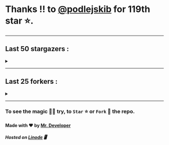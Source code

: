 # Thanks !! to [@podlejskib](https://github.com/podlejskib) for 119th star ⭐.
---

## Last 50 stargazers :
<details><summary></summary>

| No. | Profile Pic | Username | Star Number ⭐ |
| :---: | :---: | :---: | :---: |
| 1. | <img src='https://avatars.githubusercontent.com/u/62437567?v=4'> | [@podlejskib](https://github.com/podlejskib) | 119 |
| 2. | <img src='https://avatars.githubusercontent.com/u/24751061?v=4'> | [@nikhilr612](https://github.com/nikhilr612) | 118 |
| 3. | <img src='https://avatars.githubusercontent.com/u/958486?v=4'> | [@karol-depka](https://github.com/karol-depka) | 117 |
| 4. | <img src='https://avatars.githubusercontent.com/u/16950801?v=4'> | [@kbatnij](https://github.com/kbatnij) | 116 |
| 5. | <img src='https://avatars.githubusercontent.com/u/100023533?v=4'> | [@omkar1003](https://github.com/omkar1003) | 115 |
| 6. | <img src='https://avatars.githubusercontent.com/u/46906497?v=4'> | [@rtgamingwdt](https://github.com/rtgamingwdt) | 114 |
| 7. | <img src='https://avatars.githubusercontent.com/u/140465301?v=4'> | [@Loganromo415](https://github.com/Loganromo415) | 113 |
| 8. | <img src='https://avatars.githubusercontent.com/u/149345650?v=4'> | [@jayhernandez666](https://github.com/jayhernandez666) | 112 |
| 9. | <img src='https://avatars.githubusercontent.com/u/73610922?v=4'> | [@mr-wh1tehat](https://github.com/mr-wh1tehat) | 111 |
| 10. | <img src='https://avatars.githubusercontent.com/u/48980248?v=4'> | [@hybridvamp](https://github.com/hybridvamp) | 110 |
| 11. | <img src='https://avatars.githubusercontent.com/u/43436876?v=4'> | [@caojen](https://github.com/caojen) | 109 |
| 12. | <img src='https://avatars.githubusercontent.com/u/127977316?v=4'> | [@ivan-developer-01](https://github.com/ivan-developer-01) | 108 |
| 13. | <img src='https://avatars.githubusercontent.com/u/5084395?v=4'> | [@tolkonepiu](https://github.com/tolkonepiu) | 107 |
| 14. | <img src='https://avatars.githubusercontent.com/u/63461297?v=4'> | [@prettylittlelies](https://github.com/prettylittlelies) | 106 |
| 15. | <img src='https://avatars.githubusercontent.com/u/69469791?v=4'> | [@taaigo](https://github.com/taaigo) | 105 |
| 16. | <img src='https://avatars.githubusercontent.com/u/93675484?v=4'> | [@Abdullah-coder2013](https://github.com/Abdullah-coder2013) | 104 |
| 17. | <img src='https://avatars.githubusercontent.com/u/90461959?v=4'> | [@realwenura](https://github.com/realwenura) | 103 |
| 18. | <img src='https://avatars.githubusercontent.com/u/86353526?v=4'> | [@KevinNitroG](https://github.com/KevinNitroG) | 102 |
| 19. | <img src='https://avatars.githubusercontent.com/u/117309484?v=4'> | [@gladsonchala](https://github.com/gladsonchala) | 101 |
| 20. | <img src='https://avatars.githubusercontent.com/u/94701539?v=4'> | [@DandyDrop](https://github.com/DandyDrop) | 100 |
| 21. | <img src='https://avatars.githubusercontent.com/u/2102878?v=4'> | [@pascal-hofmann](https://github.com/pascal-hofmann) | 99 |
| 22. | <img src='https://avatars.githubusercontent.com/u/73209315?v=4'> | [@saadman-galib](https://github.com/saadman-galib) | 98 |
| 23. | <img src='https://avatars.githubusercontent.com/u/238114?v=4'> | [@lucciano](https://github.com/lucciano) | 97 |
| 24. | <img src='https://avatars.githubusercontent.com/u/107202816?v=4'> | [@its-truce](https://github.com/its-truce) | 96 |
| 25. | <img src='https://avatars.githubusercontent.com/u/100820152?v=4'> | [@AzRyCb](https://github.com/AzRyCb) | 95 |
| 26. | <img src='https://avatars.githubusercontent.com/u/121786009?v=4'> | [@dequate](https://github.com/dequate) | 94 |
| 27. | <img src='https://avatars.githubusercontent.com/u/117648465?v=4'> | [@dkppg2](https://github.com/dkppg2) | 93 |
| 28. | <img src='https://avatars.githubusercontent.com/u/67612593?v=4'> | [@BrydenIsNotSmart](https://github.com/BrydenIsNotSmart) | 92 |
| 29. | <img src='https://avatars.githubusercontent.com/u/16763276?v=4'> | [@K4CZP3R](https://github.com/K4CZP3R) | 91 |
| 30. | <img src='https://avatars.githubusercontent.com/u/45739963?v=4'> | [@didierganthier](https://github.com/didierganthier) | 90 |
| 31. | <img src='https://avatars.githubusercontent.com/u/77569653?v=4'> | [@SamirPaulb](https://github.com/SamirPaulb) | 89 |
| 32. | <img src='https://avatars.githubusercontent.com/u/48348029?v=4'> | [@xIMRANx](https://github.com/xIMRANx) | 88 |
| 33. | <img src='https://avatars.githubusercontent.com/u/55983182?v=4'> | [@yasirarism](https://github.com/yasirarism) | 87 |
| 34. | <img src='https://avatars.githubusercontent.com/u/66245404?v=4'> | [@tovade](https://github.com/tovade) | 86 |
| 35. | <img src='https://avatars.githubusercontent.com/u/81961690?v=4'> | [@dinesh-0602](https://github.com/dinesh-0602) | 85 |
| 36. | <img src='https://avatars.githubusercontent.com/u/89954408?v=4'> | [@SunshroomChan](https://github.com/SunshroomChan) | 84 |
| 37. | <img src='https://avatars.githubusercontent.com/u/109037713?v=4'> | [@Buivanan82](https://github.com/Buivanan82) | 83 |
| 38. | <img src='https://avatars.githubusercontent.com/u/76533278?v=4'> | [@4amparaboy](https://github.com/4amparaboy) | 82 |
| 39. | <img src='https://avatars.githubusercontent.com/u/57042741?v=4'> | [@Woomymy](https://github.com/Woomymy) | 81 |
| 40. | <img src='https://avatars.githubusercontent.com/u/88822116?v=4'> | [@dgigantino](https://github.com/dgigantino) | 80 |
| 41. | <img src='https://avatars.githubusercontent.com/u/53967726?v=4'> | [@supercrafter333](https://github.com/supercrafter333) | 79 |
| 42. | <img src='https://avatars.githubusercontent.com/u/64813399?v=4'> | [@J1b1x](https://github.com/J1b1x) | 78 |
| 43. | <img src='https://avatars.githubusercontent.com/u/26801154?v=4'> | [@CodsXBlastin](https://github.com/CodsXBlastin) | 77 |
| 44. | <img src='https://avatars.githubusercontent.com/u/68734813?v=4'> | [@Dhruv-1608](https://github.com/Dhruv-1608) | 76 |
| 45. | <img src='https://avatars.githubusercontent.com/u/47496465?v=4'> | [@Matze997](https://github.com/Matze997) | 75 |
| 46. | <img src='https://avatars.githubusercontent.com/u/51480483?v=4'> | [@shizotoaster](https://github.com/shizotoaster) | 74 |
| 47. | <img src='https://avatars.githubusercontent.com/u/28113262?v=4'> | [@xISRAPILx](https://github.com/xISRAPILx) | 73 |
| 48. | <img src='https://avatars.githubusercontent.com/u/32965703?v=4'> | [@Ifera](https://github.com/Ifera) | 72 |
| 49. | <img src='https://avatars.githubusercontent.com/u/50779115?v=4'> | [@shanecaf](https://github.com/shanecaf) | 71 |
| 50. | <img src='https://avatars.githubusercontent.com/u/34418030?v=4'> | [@enricoangelon](https://github.com/enricoangelon) | 70 |

</details>

---

## Last 25 forkers :
<details><summary></summary>

| No. | Profile Pic | Username | Fork Number 🍴 |
| :---: | :---: | :---: | :---: |
| 1. | <img src='https://avatars.githubusercontent.com/u/121696232?v=4'> | [@Yuvi5001](https://github.com/Yuvi5001) | 21 |
| 2. | <img src='https://avatars.githubusercontent.com/u/86344856?v=4'> | [@AmirulAndalib](https://github.com/AmirulAndalib) | 20 |
| 3. | <img src='https://avatars.githubusercontent.com/u/121786009?v=4'> | [@dequate](https://github.com/dequate) | 19 |
| 4. | <img src='https://avatars.githubusercontent.com/u/45739963?v=4'> | [@didierganthier](https://github.com/didierganthier) | 18 |
| 5. | <img src='https://avatars.githubusercontent.com/u/48980248?v=4'> | [@hybridvamp](https://github.com/hybridvamp) | 17 |
| 6. | <img src='https://avatars.githubusercontent.com/u/110144682?v=4'> | [@Jackabu](https://github.com/Jackabu) | 16 |
| 7. | <img src='https://avatars.githubusercontent.com/u/40790870?v=4'> | [@SpaceLeft](https://github.com/SpaceLeft) | 15 |
| 8. | <img src='https://avatars.githubusercontent.com/u/87888078?v=4'> | [@hydrix777](https://github.com/hydrix777) | 14 |
| 9. | <img src='https://avatars.githubusercontent.com/u/106221089?v=4'> | [@ItzKingz](https://github.com/ItzKingz) | 13 |
| 10. | <img src='https://avatars.githubusercontent.com/u/105053471?v=4'> | [@Sharmaps1757](https://github.com/Sharmaps1757) | 12 |
| 11. | <img src='https://avatars.githubusercontent.com/u/100023533?v=4'> | [@omkar1003](https://github.com/omkar1003) | 11 |
| 12. | <img src='https://avatars.githubusercontent.com/u/104765453?v=4'> | [@youssefnasef](https://github.com/youssefnasef) | 10 |
| 13. | <img src='https://avatars.githubusercontent.com/u/105335749?v=4'> | [@spideyboyaman](https://github.com/spideyboyaman) | 9 |
| 14. | <img src='https://avatars.githubusercontent.com/u/60040629?v=4'> | [@JD906](https://github.com/JD906) | 8 |
| 15. | <img src='https://avatars.githubusercontent.com/u/88897873?v=4'> | [@Nobody370](https://github.com/Nobody370) | 7 |
| 16. | <img src='https://avatars.githubusercontent.com/u/96438111?v=4'> | [@Gishankrishka2](https://github.com/Gishankrishka2) | 6 |
| 17. | <img src='https://avatars.githubusercontent.com/u/91558902?v=4'> | [@rk134-hub](https://github.com/rk134-hub) | 5 |
| 18. | <img src='https://avatars.githubusercontent.com/u/20133621?v=4'> | [@NitroFuN](https://github.com/NitroFuN) | 4 |
| 19. | <img src='https://avatars.githubusercontent.com/u/84174959?v=4'> | [@im-Satyendra](https://github.com/im-Satyendra) | 3 |
| 20. | <img src='https://avatars.githubusercontent.com/u/66910428?v=4'> | [@VIKASIND](https://github.com/VIKASIND) | 2 |
| 21. | <img src='https://avatars.githubusercontent.com/u/101307401?v=4'> | [@Tellyfun](https://github.com/Tellyfun) | 1 |
| 22. | <img src='https://avatars.githubusercontent.com/u/102476142?v=4'> | [@hiroultroid93819](https://github.com/hiroultroid93819) | 0 |
| 23. | <img src='https://avatars.githubusercontent.com/u/98212032?v=4'> | [@random772](https://github.com/random772) | -1 |
| 24. | <img src='https://avatars.githubusercontent.com/u/97720718?v=4'> | [@MaheshKmr9](https://github.com/MaheshKmr9) | -2 |
| 25. | <img src='https://avatars.githubusercontent.com/u/85005373?v=4'> | [@HerokuMods](https://github.com/HerokuMods) | -3 |

</details>

---
### To see the magic 🧚‍♂️ try, to `Star` ⭐ or `Fork` 🍴 the repo.
#### Made with ❤️ by [Mr. Developer](https://github.com/MrBotDeveloper)
##### Hosted on [Linode](https://www.linode.com/) 🖥